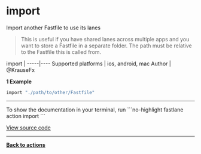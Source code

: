 # import


Import another Fastfile to use its lanes




> This is useful if you have shared lanes across multiple apps and you want to store a Fastfile
in a separate folder. The path must be relative to the Fastfile this is called from.


import |
-----|----
Supported platforms | ios, android, mac
Author | @KrauseFx



**1 Example**

```ruby
import "./path/to/other/Fastfile"
```





<hr />
To show the documentation in your terminal, run
```no-highlight
fastlane action import
```

<a href="https://github.com/fastlane/fastlane/blob/master/fastlane/lib/fastlane/actions/import.rb" target="_blank">View source code</a>

<hr />

<a href="/actions"><b>Back to actions</b></a>
